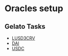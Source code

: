 # Oracles setup

## Gelato Tasks

- [LUSD3CRV](https://app.gelato.network/task/0xc6802395e7e68e23bca5298f3e6a39d47eec51d7efbdf066053beb62a6c1cc8d?chainId=1)
- [DAI](https://app.gelato.network/task/0xe8d9927a5bba1a7d9a11b3499583d4eaedae005fcc7f6d61406209133c30c8d4?chainId=1)
- [USDC](https://app.gelato.network/task/0x799e490347379d96891919831598b66ca2452efed8fa1cbae82b1f5556b3060a?chainId=1)